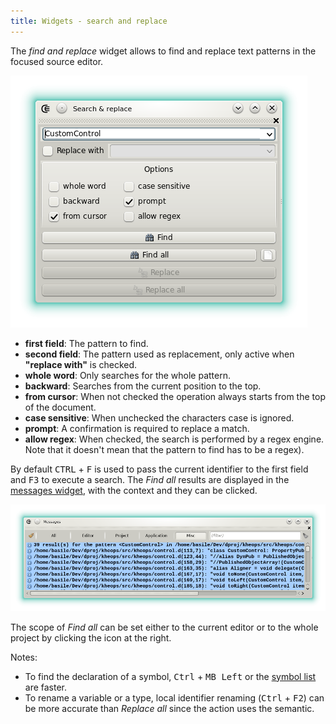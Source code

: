 ```yaml
---
title: Widgets - search and replace
--- 
```


The _find and replace_ widget allows to find and replace text patterns in the focused source editor.

![](img/search.png)

- **first field**: The pattern to find.
- **second field**: The pattern used as replacement, only active when **"replace with"** is checked.
- **whole word**: Only searches for the whole pattern.
- **backward**: Searches from the current position to the top.
- **from cursor**: When not checked the operation always starts from the top of the document.
- **case sensitive**: When unchecked the characters case is ignored.
- **prompt**: A confirmation is required to replace a match.
- **allow regex**: When checked, the search is performed by a regex engine. Note that it doesn't mean that the pattern to find has to be a regex).

By default <kbd>CTRL</kbd> + <kbd>F</kbd> is used to pass the current identifier to the first field and <kbd>F3</kbd> to execute a search.
The _Find all_ results are displayed in the [messages widget](widgets_messages), with the context and they can be clicked.

![](img/find_all_results.png)

The scope of _Find all_ can be set either to the current editor or to the whole project by clicking the icon at the right.

Notes:

- To find the declaration of a symbol, <kbd>Ctrl</kbd> + <kbd>MB Left</kbd> or the [symbol list](widgets_symbol_list) are faster.
- To rename a variable or a type, local identifier renaming (<kbd>Ctrl</kbd> + <kbd>F2</kbd>) can be more accurate than _Replace all_ since the action uses the semantic.